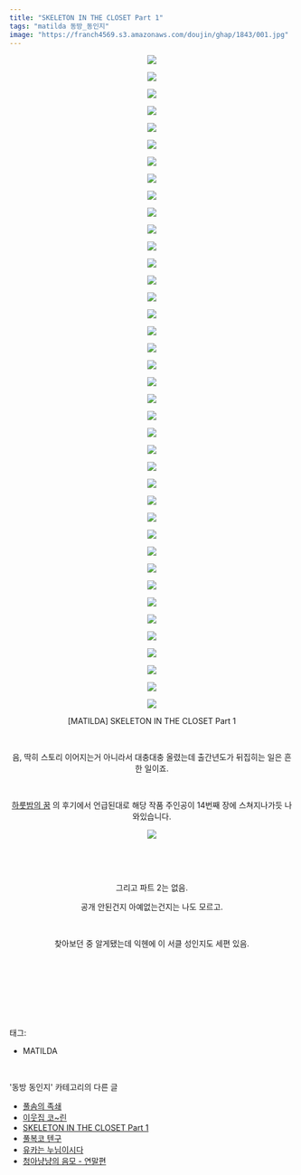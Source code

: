 ```yaml
---
title: "SKELETON IN THE CLOSET Part 1"
tags: "matilda 동방_동인지"
image: "https://franch4569.s3.amazonaws.com/doujin/ghap/1843/001.jpg"
---
```

<div class="article">
<p style="text-align: center; clear: none; float: none;"><img src="{{ site.imgserver2 }}/ghap/1843/001.jpg"/></p>
<p style="text-align: center; clear: none; float: none;"><img src="{{ site.imgserver2 }}/ghap/1843/002.jpg"/></p>
<p style="text-align: center; clear: none; float: none;"><img src="{{ site.imgserver2 }}/ghap/1843/003.jpg"/></p>
<p style="text-align: center; clear: none; float: none;"><img src="{{ site.imgserver2 }}/ghap/1843/004.jpg"/></p>
<p style="text-align: center; clear: none; float: none;"><img src="{{ site.imgserver2 }}/ghap/1843/005.jpg"/></p>
<p style="text-align: center; clear: none; float: none;"><img src="{{ site.imgserver2 }}/ghap/1843/006.jpg"/></p>
<p style="text-align: center; clear: none; float: none;"><img src="{{ site.imgserver2 }}/ghap/1843/007.jpg"/></p>
<p style="text-align: center; clear: none; float: none;"><img src="{{ site.imgserver2 }}/ghap/1843/008.jpg"/></p>
<p style="text-align: center; clear: none; float: none;"><img src="{{ site.imgserver2 }}/ghap/1843/009.jpg"/></p>
<p style="text-align: center; clear: none; float: none;"><img src="{{ site.imgserver2 }}/ghap/1843/010.jpg"/></p>
<p style="text-align: center; clear: none; float: none;"><img src="{{ site.imgserver2 }}/ghap/1843/011.jpg"/></p>
<p style="text-align: center; clear: none; float: none;"><img src="{{ site.imgserver2 }}/ghap/1843/012.jpg"/></p>
<p style="text-align: center; clear: none; float: none;"><img src="{{ site.imgserver2 }}/ghap/1843/013.jpg"/></p>
<p style="text-align: center; clear: none; float: none;"><img src="{{ site.imgserver2 }}/ghap/1843/014.jpg"/></p>
<p style="text-align: center; clear: none; float: none;"><img src="{{ site.imgserver2 }}/ghap/1843/015.jpg"/></p>
<p style="text-align: center; clear: none; float: none;"><img src="{{ site.imgserver2 }}/ghap/1843/016.jpg"/></p>
<p style="text-align: center; clear: none; float: none;"><img src="{{ site.imgserver2 }}/ghap/1843/017.jpg"/></p>
<p style="text-align: center; clear: none; float: none;"><img src="{{ site.imgserver2 }}/ghap/1843/018.jpg"/></p>
<p style="text-align: center; clear: none; float: none;"><img src="{{ site.imgserver2 }}/ghap/1843/019.jpg"/></p>
<p style="text-align: center; clear: none; float: none;"><img src="{{ site.imgserver2 }}/ghap/1843/020.jpg"/></p>
<p style="text-align: center; clear: none; float: none;"><img src="{{ site.imgserver2 }}/ghap/1843/021.jpg"/></p>
<p style="text-align: center; clear: none; float: none;"><img src="{{ site.imgserver2 }}/ghap/1843/022.jpg"/></p>
<p style="text-align: center; clear: none; float: none;"><img src="{{ site.imgserver2 }}/ghap/1843/023.jpg"/></p>
<p style="text-align: center; clear: none; float: none;"><img src="{{ site.imgserver2 }}/ghap/1843/024.jpg"/></p>
<p style="text-align: center; clear: none; float: none;"><img src="{{ site.imgserver2 }}/ghap/1843/025.jpg"/></p>
<p style="text-align: center; clear: none; float: none;"><img src="{{ site.imgserver2 }}/ghap/1843/026.jpg"/></p>
<p style="text-align: center; clear: none; float: none;"><img src="{{ site.imgserver2 }}/ghap/1843/027.jpg"/></p>
<p style="text-align: center; clear: none; float: none;"><img src="{{ site.imgserver2 }}/ghap/1843/028.jpg"/></p>
<p style="text-align: center; clear: none; float: none;"><img src="{{ site.imgserver2 }}/ghap/1843/029.jpg"/></p>
<p style="text-align: center; clear: none; float: none;"><img src="{{ site.imgserver2 }}/ghap/1843/030.jpg"/></p>
<p style="text-align: center; clear: none; float: none;"><img src="{{ site.imgserver2 }}/ghap/1843/031.jpg"/></p>
<p style="text-align: center; clear: none; float: none;"><img src="{{ site.imgserver2 }}/ghap/1843/032.jpg"/></p>
<p style="text-align: center; clear: none; float: none;"><img src="{{ site.imgserver2 }}/ghap/1843/033.jpg"/></p>
<p style="text-align: center; clear: none; float: none;"><img src="{{ site.imgserver2 }}/ghap/1843/034.jpg"/></p>
<p style="text-align: center; clear: none; float: none;"><img src="{{ site.imgserver2 }}/ghap/1843/035.jpg"/></p>
<p style="text-align: center; clear: none; float: none;"><img src="{{ site.imgserver2 }}/ghap/1843/036.jpg"/></p>
<p style="text-align: center; clear: none; float: none;"><img src="{{ site.imgserver2 }}/ghap/1843/037.jpg"/></p>
<p style="text-align: center; clear: none; float: none;"><img src="{{ site.imgserver2 }}/ghap/1843/038.jpg"/></p>
<p style="text-align: center; clear: none; float: none;"><img src="{{ site.imgserver2 }}/ghap/1843/039.jpg"/></p>
<p style="text-align: center; clear: none; float: none;">[MATILDA] SKELETON IN THE CLOSET Part 1</p>
<p style="text-align: center; clear: none; float: none;"><br/></p>
<p style="text-align: center; clear: none; float: none;">음, 딱히 스토리 이어지는거 아니라서 대충대충 올렸는데 출간년도가 뒤집히는 일은 흔한 일이죠.</p>
<p style="text-align: center; clear: none; float: none;"><br/></p>
<p style="text-align: center; clear: none; float: none;"><a class="tx-link" href="http://ghaptouhou.tistory.com/1782" target="_blank">하룻밤의 꿈</a> 의 후기에서 언급된대로 해당 작품 주인공이 14번째 장에 스쳐지나가듯 나와있습니다.</p>
<p style="text-align: center; clear: none; float: none;"><img src="{{ site.imgserver2 }}/ghap/1843/040.jpg"/></p>
<p style="text-align: center; clear: none; float: none;"><br/></p>
<p style="text-align: center; clear: none; float: none;"><br/></p>
<p style="text-align: center; clear: none; float: none;">그리고 파트 2는 없음.</p>
<p style="text-align: center; clear: none; float: none;">공개 안된건지 아예없는건지는 나도 모르고.</p>
<p style="text-align: center; clear: none; float: none;"><br/></p>
<p style="text-align: center; clear: none; float: none;">찾아보던 중 알게됐는데 익헨에 이 서클 성인지도 세편 있음.</p>
<p style="text-align: center; clear: none; float: none;"><br/></p>
<p style="text-align: center; clear: none; float: none;"><br/></p>
<p><br/></p>
</div><br/>
<div class="tagTrail">
<p>태그: </p>
<ul>
<li>MATILDA</li>
</ul>
</div><br/>
<div class="another">
<p>'동방 동인지' 카테고리의 다른 글</p>
<ul>
<li><a href="/ghap_1845">풀솜의 족쇄</a></li>
<li><a href="/ghap_1844">이웃집 코~린</a></li>
<li><a href="/ghap_1843">SKELETON IN THE CLOSET Part 1</a></li>
<li><a href="/ghap_1842">풀복코 텐구</a></li>
<li><a href="/ghap_1841">유카는 누님이시다</a></li>
<li><a href="/ghap_1840">청아냥냥의 음모 - 연말편</a></li>
</ul>
</div><br/>
<div class="cb_module cb_fluid">
<div class="cb_wrt cb_profile">
</div><!-- commentList close -->
</div><br/>
